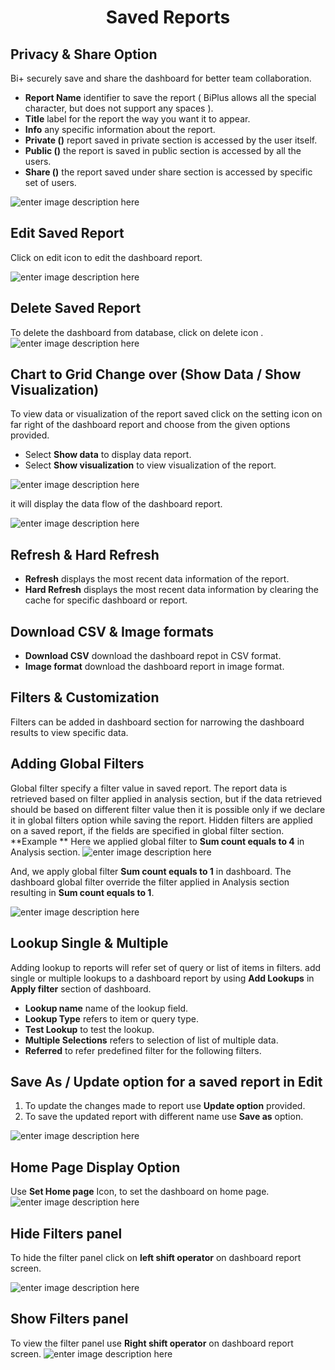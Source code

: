 <center><h1>Saved Reports</h1></center>

## Privacy & Share Option

Bi+ securely save and share the dashboard for better team collaboration.
- **Report Name** identifier to save the report ( BiPlus allows all the special character, but does not  support any spaces ).
- **Title**  label for the report the way you want it to appear.
- **Info** any specific information about the report.
- **Private ()** report saved in private section is accessed by the user itself.
- **Public ()** the report is saved in public section is accessed by all the users.
-  **Share ()** the report saved under share section is accessed by specific set of users.

![enter image description here](https://raw.githubusercontent.com/sv18042016/fp1/73ed5f5e02b1219a0de22fe51ec38b5c11bfd9ed/images/saved_report.png)

## Edit Saved Report

 Click on edit icon to edit the dashboard report.

![enter image description here](https://raw.githubusercontent.com/sv18042016/fp1/57a42a8d038698acf71f644dde9c012b191c2e75/images/edit_dash_rep.png)

## Delete Saved Report

To delete the dashboard from database, click on delete icon .
![enter image description here](https://raw.githubusercontent.com/sv18042016/fp1/68d855529345a5d0240aeb2d690ba98c80f0ade3/images/del_dash.png)

## Chart to Grid Change over (Show Data / Show Visualization)

To view data or visualization of the report saved click on the setting icon on far right of the dashboard report and choose  from the given options provided. 

-  Select **Show data** to display data report.
-  Select **Show visualization** to view visualization of the report.

![enter image description here](https://raw.githubusercontent.com/sv18042016/fp1/b669cba912831971eb357451a6076136dca8d1bb/images/show_data.png)

it will display the data flow of the dashboard report.

![enter image description here](https://raw.githubusercontent.com/sv18042016/fp1/75dc8e17122b93eba5d8cb82ae8a5c8fa0b4f72f/images/show_visu.png)

## Refresh & Hard Refresh

- **Refresh** displays the most recent data information of the report.
- **Hard Refresh**  displays the most recent data information by clearing the cache for specific dashboard or report.

## Download CSV & Image formats

- **Download CSV** download the dashboard repot in CSV format.
- **Image format** download the dashboard report in image format.

## Filters & Customization

Filters can be added in dashboard section for narrowing the dashboard results to view specific data.

## Adding Global Filters

 Global filter specify a filter value in saved report.
 The report data is retrieved based on filter applied in analysis section, but if the data retrieved should be based on different filter value then it is possible only if we declare it in  global filters option while saving the report.
 Hidden filters are applied on a saved report, if the fields are specified in global filter section. 
**Example **
Here we applied global filter to **Sum count equals to 4** in Analysis section.
 ![enter image description here](https://raw.githubusercontent.com/sv18042016/fp1/b852b51ab2d28891914aab1c0a1efd355c252a19/images/globalfil_overide_report.png)

 And, we apply global filter **Sum count equals to 1** in dashboard. The dashboard global filter override the filter applied in Analysis section resulting in **Sum count equals to 1**.
 
![enter image description here](https://raw.githubusercontent.com/sv18042016/fp1/b852b51ab2d28891914aab1c0a1efd355c252a19/images/glob_fil_2.png)

## Lookup Single & Multiple
 
 Adding lookup to reports will refer set of query or list of items in filters. add single or multiple lookups to a dashboard report by using **Add Lookups** in **Apply filter** section of dashboard.
 
- **Lookup name** name of the lookup field.
- **Lookup Type**  refers to item or query type.
- **Test Lookup** to test the lookup. 
- **Multiple Selections** refers to selection of list of multiple data.
- **Referred** to refer predefined filter for the following filters.

## Save As / Update option for a saved report in Edit
1. To update the changes made to report use **Update option** provided.
2. To save the updated report with different name use **Save as** option.

![enter image description here](https://raw.githubusercontent.com/sv18042016/fp1/1ca68fee0e0c76193fb8e0de7377b0598d771246/images/update_report2.png)
## Home Page Display Option

Use **Set Home page** Icon, to set the dashboard on home page.
![enter image description here](https://raw.githubusercontent.com/sv18042016/fp1/319f0be4611343c3f7cc7ed6d86e60cede6c0e1a/images/dash_home.png)

## Hide Filters panel
To hide the filter panel click on **left shift operator** on dashboard report screen.

![enter image description here](https://raw.githubusercontent.com/sv18042016/fp1/1d2f5f99ff0adb44cf4f29fad6293c953095b169/images/hide_filter.png) 

## Show Filters panel

 To view the filter panel use **Right shift operator** on dashboard report screen.
   ![enter image description here](https://raw.githubusercontent.com/sv18042016/fp1/74742e26a25f759329de154c34ffce2a239cd5fb/images/show_filter.png)
<!--stackedit_data:
eyJoaXN0b3J5IjpbMTE2ODY2NDI5MV19
-->
<!--stackedit_data:
eyJoaXN0b3J5IjpbMTI0MTUyMjE3XX0=
-->
